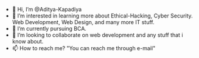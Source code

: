 - 👋 Hi, I’m @Aditya-Kapadiya
- 👀 I’m interested in learning more about Ethical-Hacking, Cyber Security. Web Development, Web Design, and many more IT stuff.
- 🌱 I’m currently pursuing BCA.
- 💞️ I’m looking to collaborate on web development and any stuff that i know about.
- 📫 How to reach me? "You can reach me through e-mail"

<!---
Aditya-Kapadiya/Aditya-Kapadiya is a ✨ special ✨ repository because its `README.md` (this file) appears on your GitHub profile.
You can click the Preview link to take a look at your changes.
--->

